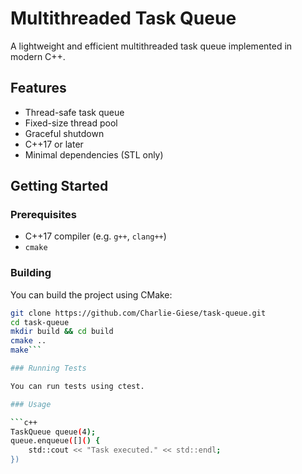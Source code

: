 # Multithreaded Task Queue

A lightweight and efficient multithreaded task queue implemented in modern C++. 

## Features

- Thread-safe task queue
- Fixed-size thread pool
- Graceful shutdown
- C++17 or later
- Minimal dependencies (STL only)

## Getting Started

### Prerequisites

- C++17 compiler (e.g. `g++`, `clang++`)
- `cmake`

### Building

You can build the project using CMake:

```bash
git clone https://github.com/Charlie-Giese/task-queue.git
cd task-queue
mkdir build && cd build
cmake ..
make```

### Running Tests

You can run tests using ctest.

### Usage

```c++
TaskQueue queue(4);
queue.enqueue([]() {
    std::cout << "Task executed." << std::endl;
})
```

